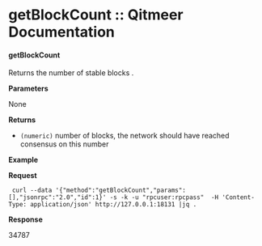 # getBlockCount :: Qitmeer Documentation

#### getBlockCount <a href="#getblockcount" id="getblockcount"></a>

Returns the number of stable blocks .

**Parameters**

None

**Returns**

* `(numeric)` number of blocks, the network should have reached consensus on this number

**Example**

**Request**

```
 curl --data '{"method":"getBlockCount","params":[],"jsonrpc":"2.0","id":1}' -s -k -u "rpcuser:rpcpass"  -H 'Content-Type: application/json' http://127.0.0.1:18131 |jq .
```

**Response**

34787
